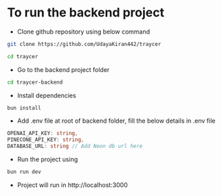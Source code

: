 # To run the backend project

- Clone github repository using below command
```sh
git clone https://github.com/UdayaKiran442/traycer

cd traycer
```

- Go to the backend project folder
```sh
cd traycer-backend
```

- Install dependencies
```sh
bun install
```

- Add .env file at root of backend folder, fill the below details in .env file
```ts
OPENAI_API_KEY: string,
PINECONE_API_KEY: string,
DATABASE_URL: string // Add Neon db url here
```

- Run the project using
```sh
bun run dev
```

- Project will run in http://localhost:3000
